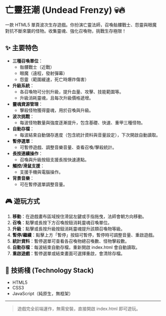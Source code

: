 # 亡靈狂潮 (Undead Frenzy) 💀🔥

一款 HTML5 單頁波次生存遊戲。你扮演亡靈法師，召喚骷髏戰士、怨靈與眼魔對抗不斷來襲的怪物。收集靈魂、強化召喚物，挑戰生存極限！

## ✨ 主要特色

* **三種召喚單位**：
  * 骷髏戰士（近戰）
  * 眼魔（遠程，發射彈幕）
  * 怨靈（範圍緩速，死亡時爆炸傷害）
* **升級系統**：
  * 各召喚物可分別升級，提升血量、攻擊、技能範圍等。
  * 升級消耗靈魂，且每次升級價格遞增。
* **靈魂資源管理**：
  * 擊殺怪物獲得靈魂，用於召喚與升級。
* **波次挑戰**：
  * 每波怪物數量與強度逐漸提升，包含基礎、快速、重甲三種怪物。
* **自動存檔**：
  * 每波結束自動儲存進度（包含統計資料與音量設定），下次開啟自動讀取。
* **暫停選單**：
  * 可暫停遊戲、調整音樂音量、查看召喚/擊殺統計。
* **長按連續操作**：
  * 召喚與升級按鈕支援長按快速連點。
* **觸控/滑鼠支援**：
  * 支援手機與電腦操作。
* **背景音樂**：
  * 可在暫停選單調整音量。

## 🎮 遊玩方式

1. **移動**：在遊戲畫布區域按住滑鼠左鍵或手指拖曳，法師會朝方向移動。
2. **召喚**：點擊或長按下方召喚按鈕消耗靈魂召喚單位。
3. **升級**：點擊或長按升級按鈕消耗靈魂提升該類召喚物等級。
4. **暫停/繼續**：點擊上方「暫停」按鈕可暫停，暫停時可調整音量、重啟遊戲。
5. **統計資料**：暫停選單可查看各召喚物總召喚數、怪物擊殺數。
6. **自動存檔**：每波結束自動存檔，重新開啟 index.html 會自動讀取。
7. **重啟遊戲**：暫停選單或結束畫面可選擇重啟，會清除存檔。

## 🔧 技術棧 (Technology Stack)

* HTML5
* CSS3
* JavaScript（純原生，無框架）

---

> 遊戲完全前端運作，無需安裝，直接開啟 index.html 即可遊玩。

